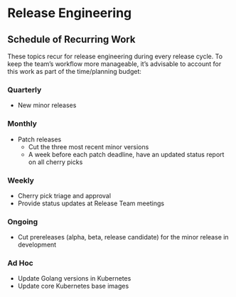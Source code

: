 # Release Engineering

## Schedule of Recurring Work

These topics recur for release engineering during every release cycle. To keep the team’s workflow more manageable, it’s advisable to account for this work as part of the time/planning budget:

### Quarterly

- New minor releases
 
### Monthly

- Patch releases
  - Cut the three most recent minor versions
  - A week before each patch deadline, have an updated status report on all cherry picks
 
### Weekly

- Cherry pick triage and approval
- Provide status updates at Release Team meetings
 
### Ongoing

- Cut prereleases (alpha, beta, release candidate) for the minor release in development
 
### Ad Hoc

- Update Golang versions in Kubernetes
- Update core Kubernetes base images
